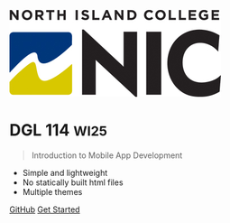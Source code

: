 <!-- _coverpage.md -->

![logo](_media/NIC_RGB.jpg)

# DGL 114 <small>WI25</small>

> Introduction to Mobile App Development

- Simple and lightweight
- No statically built html files
- Multiple themes

[GitHub](https://github.com/docsifyjs/docsify/)
[Get Started](#docsify)